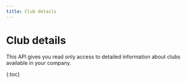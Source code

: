 ```yaml
---
title: Club details
---
```


# Club details

This API gives you read only access to detailed information about clubs
available in your company.

{:toc}



<!-- ## Overview 

User class represents fitness class conducted in your club. User classes share most 
of its data with [Classes][Classes], and holds additional properties specific to club user.


## Class properties

User class holds the same data as [Classes][ClassesProperties] plus user specyfic properties.
Only user specyfic properties are described here.


Name            		| Type    | Description
-----|------------------|----------------------
`booked`     			|`bool`   | `true` if user is signed up for classes, `false` otherwise.
`attended`    			|`bool`   | `true` if user has attended classes, `false` otherwise.
`userClassRating`       |`int`    | User class rating. Value of `1` - `5`, represents user rating of selected class. `null` if user didn't rate class.
`userInstructorRating`  |`int`    | User instructor rating. Value of `1` - `5`, represents user rating of instructor conducting class. `null` if user didn't rate instructor.



## List user classes in a given timeframe

    GET Classes/GetClassesForUser/{userId}/{clubId}  

Request returns user classes list.


### Path parameters

Name         | Type       | Description
-----|-------|------------|------------
`userId`     |`long`      | UserId identifier. Request returns classes data for user identified by `userId`.
`clubId`     |`long`      | Club identifier. Request returns classes that take place in club identified by `clubId`.


### Query string parameters

Name         | Type       | Description
-----|-------|------------|------------
`startDate`  |`datetime`  | **Required**. Start date. Request returns classes that starts leter then `startDate`.
`endDate`    |`datetime`  | **Required**. End date. Request returns classes that ends earlier then `endtDate`.
`page`       |`int`       | Optional. Page number, defaults to `1`.


### Example request

In this example we fetch first 100 of all user (with id = `40`) classes in club with id = `2`, that starts in december 2015

``` command-line
curl -i 
     -X GET 
     -H "Authorization: Bearer  $ACCESS_TOKEN"  
     http://yoursubdomain.perfectgym.com/api/Classes/GetClassesForUser/40/2?
     	startDate=2015-12-01T00:00:00&
     	endDate=2015-12-31T23:59:59
```


### Example response

<%= headers 200 %>
<%= json(:userclasses_response) %>



## List classes with timestamp 

    GET Classes/GetClassesForUserWithTimestamp/{userId}/{clubId}/{timestamp}

Request returns user classes list.


### Path parameters

Name         | Type   | Description
-----|-------|--------|------------
`userId`     |`long`  | UserId identifier. Request returns classes data for user identified by `userId`.
`clubId`     |`long`  | Club identifier. Request returns classes that take place in club identified by `clubId`.
`timestamp`  |`long`  | Timestamp. Request returns classes with timestamp grater then `timestamp`


### Example request

In this example we fetch list of all user (with id = `40`) classes in club with id = `2`, with timestamp greater then `254000`

``` command-line
curl -i 
     -X GET 
     -H "Authorization: Bearer  $ACCESS_TOKEN"  
     http://yoursubdomain.perfectgym.com/api/Classes/GetClassesForUserWithTimestamp/40/2/254000
```


### Example response

<%= headers 200 %>
<%= json(:userclasses_response) %>




[Classes]:  /api/classes/classes
[ClassesProperties]:  /api/classes/classes#properties -->
